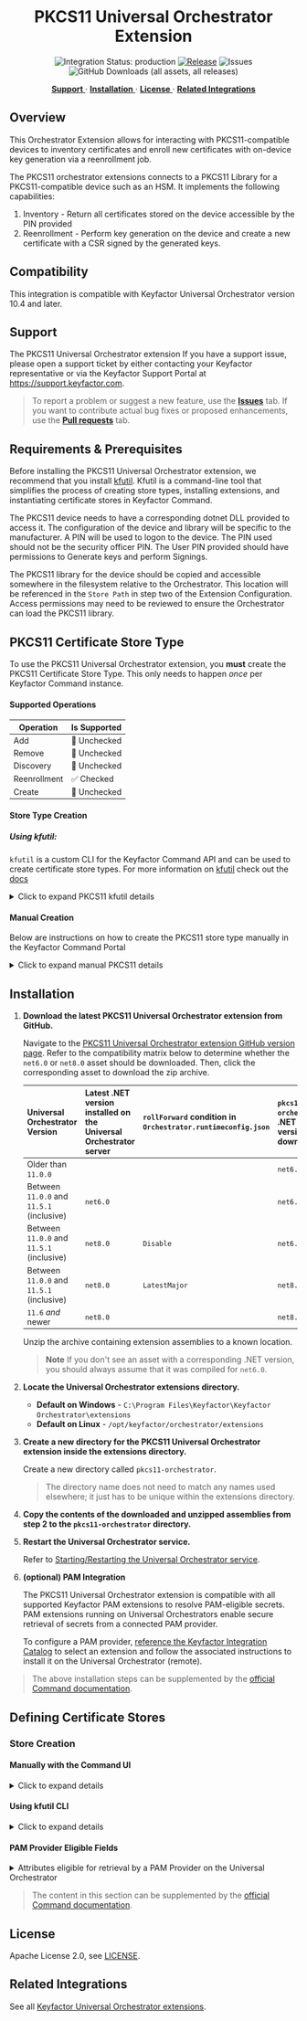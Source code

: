 <h1 align="center" style="border-bottom: none">
    PKCS11 Universal Orchestrator Extension
</h1>

<p align="center">
  <!-- Badges -->
<img src="https://img.shields.io/badge/integration_status-production-3D1973?style=flat-square" alt="Integration Status: production" />
<a href="https://github.com/Keyfactor/pkcs11-orchestrator/releases"><img src="https://img.shields.io/github/v/release/Keyfactor/pkcs11-orchestrator?style=flat-square" alt="Release" /></a>
<img src="https://img.shields.io/github/issues/Keyfactor/pkcs11-orchestrator?style=flat-square" alt="Issues" />
<img src="https://img.shields.io/github/downloads/Keyfactor/pkcs11-orchestrator/total?style=flat-square&label=downloads&color=28B905" alt="GitHub Downloads (all assets, all releases)" />
</p>

<p align="center">
  <!-- TOC -->
  <a href="#support">
    <b>Support</b>
  </a>
  ·
  <a href="#installation">
    <b>Installation</b>
  </a>
  ·
  <a href="#license">
    <b>License</b>
  </a>
  ·
  <a href="https://github.com/orgs/Keyfactor/repositories?q=orchestrator">
    <b>Related Integrations</b>
  </a>
</p>

## Overview

This Orchestrator Extension allows for interacting with PKCS11-compatible devices to inventory certificates and enroll new certificates with on-device key generation via a reenrollment job.

The PKCS11 orchestrator extensions connects to a PKCS11 Library for a PKCS11-compatible device such as an HSM.
It implements the following capabilities:
1. Inventory - Return all certificates stored on the device accessible by the PIN provided
2. Reenrollment - Perform key generation on the device and create a new certificate with a CSR signed by the generated keys.



## Compatibility

This integration is compatible with Keyfactor Universal Orchestrator version 10.4 and later.

## Support
The PKCS11 Universal Orchestrator extension If you have a support issue, please open a support ticket by either contacting your Keyfactor representative or via the Keyfactor Support Portal at https://support.keyfactor.com.

> To report a problem or suggest a new feature, use the **[Issues](../../issues)** tab. If you want to contribute actual bug fixes or proposed enhancements, use the **[Pull requests](../../pulls)** tab.

## Requirements & Prerequisites

Before installing the PKCS11 Universal Orchestrator extension, we recommend that you install [kfutil](https://github.com/Keyfactor/kfutil). Kfutil is a command-line tool that simplifies the process of creating store types, installing extensions, and instantiating certificate stores in Keyfactor Command.


The PKCS11 device needs to have a corresponding dotnet DLL provided to access it. The configuration of the device and library will be specific to the manufacturer.
A PIN will be used to logon to the device. The PIN used should not be the security officer PIN.
The User PIN provided should have permissions to Generate keys and perform Signings.

The PKCS11 library for the device should be copied and accessible somewhere in the filesystem relative to the Orchestrator. This location will be referenced in the `Store Path` in step two of the Extension Configuration.
Access permissions may need to be reviewed to ensure the Orchestrator can load the PKCS11 library.


## PKCS11 Certificate Store Type

To use the PKCS11 Universal Orchestrator extension, you **must** create the PKCS11 Certificate Store Type. This only needs to happen _once_ per Keyfactor Command instance.








#### Supported Operations

| Operation    | Is Supported                                                                                                           |
|--------------|------------------------------------------------------------------------------------------------------------------------|
| Add          | 🔲 Unchecked        |
| Remove       | 🔲 Unchecked     |
| Discovery    | 🔲 Unchecked  |
| Reenrollment | ✅ Checked |
| Create       | 🔲 Unchecked     |

#### Store Type Creation

##### Using kfutil:
`kfutil` is a custom CLI for the Keyfactor Command API and can be used to create certificate store types.
For more information on [kfutil](https://github.com/Keyfactor/kfutil) check out the [docs](https://github.com/Keyfactor/kfutil?tab=readme-ov-file#quickstart)
   <details><summary>Click to expand PKCS11 kfutil details</summary>

   ##### Using online definition from GitHub:
   This will reach out to GitHub and pull the latest store-type definition
   ```shell
   # PKCS11
   kfutil store-types create PKCS11
   ```

   ##### Offline creation using integration-manifest file:
   If required, it is possible to create store types from the [integration-manifest.json](./integration-manifest.json) included in this repo.
   You would first download the [integration-manifest.json](./integration-manifest.json) and then run the following command
   in your offline environment.
   ```shell
   kfutil store-types create --from-file integration-manifest.json
   ```
   </details>


#### Manual Creation
Below are instructions on how to create the PKCS11 store type manually in
the Keyfactor Command Portal
   <details><summary>Click to expand manual PKCS11 details</summary>

   Create a store type called `PKCS11` with the attributes in the tables below:

   ##### Basic Tab
   | Attribute | Value | Description |
   | --------- | ----- | ----- |
   | Name | PKCS11 | Display name for the store type (may be customized) |
   | Short Name | PKCS11 | Short display name for the store type |
   | Capability | PKCS11 | Store type name orchestrator will register with. Check the box to allow entry of value |
   | Supports Add | 🔲 Unchecked |  Indicates that the Store Type supports Management Add |
   | Supports Remove | 🔲 Unchecked |  Indicates that the Store Type supports Management Remove |
   | Supports Discovery | 🔲 Unchecked |  Indicates that the Store Type supports Discovery |
   | Supports Reenrollment | ✅ Checked |  Indicates that the Store Type supports Reenrollment |
   | Supports Create | 🔲 Unchecked |  Indicates that the Store Type supports store creation |
   | Needs Server | 🔲 Unchecked | Determines if a target server name is required when creating store |
   | Blueprint Allowed | 🔲 Unchecked | Determines if store type may be included in an Orchestrator blueprint |
   | Uses PowerShell | 🔲 Unchecked | Determines if underlying implementation is PowerShell |
   | Requires Store Password | ✅ Checked | Enables users to optionally specify a store password when defining a Certificate Store. |
   | Supports Entry Password | 🔲 Unchecked | Determines if an individual entry within a store can have a password. |

   The Basic tab should look like this:

   ![PKCS11 Basic Tab](docsource/images/PKCS11-basic-store-type-dialog.png)

   ##### Advanced Tab
   | Attribute | Value | Description |
   | --------- | ----- | ----- |
   | Supports Custom Alias | Required | Determines if an individual entry within a store can have a custom Alias. |
   | Private Key Handling | Required | This determines if Keyfactor can send the private key associated with a certificate to the store. Required because IIS certificates without private keys would be invalid. |
   | PFX Password Style | Default | 'Default' - PFX password is randomly generated, 'Custom' - PFX password may be specified when the enrollment job is created (Requires the Allow Custom Password application setting to be enabled.) |

   The Advanced tab should look like this:

   ![PKCS11 Advanced Tab](docsource/images/PKCS11-advanced-store-type-dialog.png)

   > For Keyfactor **Command versions 24.4 and later**, a Certificate Format dropdown is available with PFX and PEM options. Ensure that **PFX** is selected, as this determines the format of new and renewed certificates sent to the Orchestrator during a Management job. Currently, all Keyfactor-supported Orchestrator extensions support only PFX.

   ##### Custom Fields Tab
   Custom fields operate at the certificate store level and are used to control how the orchestrator connects to the remote target server containing the certificate store to be managed. The following custom fields should be added to the store type:

   | Name | Display Name | Description | Type | Default Value/Options | Required |
   | ---- | ------------ | ---- | --------------------- | -------- | ----------- |

   The Custom Fields tab should look like this:

   ![PKCS11 Custom Fields Tab](docsource/images/PKCS11-custom-fields-store-type-dialog.png)

   ##### Entry Parameters Tab

   | Name | Display Name | Description | Type | Default Value | Entry has a private key | Adding an entry | Removing an entry | Reenrolling an entry |
   | ---- | ------------ | ---- | ------------- | ----------------------- | ---------------- | ----------------- | ------------------- | ----------- |
   | label | Label (Alias) | Name for the key pair which will also serve as the certificate's alias in Keyfactor | String |  | 🔲 Unchecked | 🔲 Unchecked | 🔲 Unchecked | ✅ Checked |

   The Entry Parameters tab should look like this:

   ![PKCS11 Entry Parameters Tab](docsource/images/PKCS11-entry-parameters-store-type-dialog.png)

   </details>

## Installation

1. **Download the latest PKCS11 Universal Orchestrator extension from GitHub.**

    Navigate to the [PKCS11 Universal Orchestrator extension GitHub version page](https://github.com/Keyfactor/pkcs11-orchestrator/releases/latest). Refer to the compatibility matrix below to determine whether the `net6.0` or `net8.0` asset should be downloaded. Then, click the corresponding asset to download the zip archive.

   | Universal Orchestrator Version | Latest .NET version installed on the Universal Orchestrator server | `rollForward` condition in `Orchestrator.runtimeconfig.json` | `pkcs11-orchestrator` .NET version to download |
   | --------- | ----------- | ----------- | ----------- |
   | Older than `11.0.0` | | | `net6.0` |
   | Between `11.0.0` and `11.5.1` (inclusive) | `net6.0` | | `net6.0` |
   | Between `11.0.0` and `11.5.1` (inclusive) | `net8.0` | `Disable` | `net6.0` |
   | Between `11.0.0` and `11.5.1` (inclusive) | `net8.0` | `LatestMajor` | `net8.0` |
   | `11.6` _and_ newer | `net8.0` | | `net8.0` |

    Unzip the archive containing extension assemblies to a known location.

    > **Note** If you don't see an asset with a corresponding .NET version, you should always assume that it was compiled for `net6.0`.

2. **Locate the Universal Orchestrator extensions directory.**

    * **Default on Windows** - `C:\Program Files\Keyfactor\Keyfactor Orchestrator\extensions`
    * **Default on Linux** - `/opt/keyfactor/orchestrator/extensions`

3. **Create a new directory for the PKCS11 Universal Orchestrator extension inside the extensions directory.**

    Create a new directory called `pkcs11-orchestrator`.
    > The directory name does not need to match any names used elsewhere; it just has to be unique within the extensions directory.

4. **Copy the contents of the downloaded and unzipped assemblies from __step 2__ to the `pkcs11-orchestrator` directory.**

5. **Restart the Universal Orchestrator service.**

    Refer to [Starting/Restarting the Universal Orchestrator service](https://software.keyfactor.com/Core-OnPrem/Current/Content/InstallingAgents/NetCoreOrchestrator/StarttheService.htm).


6. **(optional) PAM Integration**

    The PKCS11 Universal Orchestrator extension is compatible with all supported Keyfactor PAM extensions to resolve PAM-eligible secrets. PAM extensions running on Universal Orchestrators enable secure retrieval of secrets from a connected PAM provider.

    To configure a PAM provider, [reference the Keyfactor Integration Catalog](https://keyfactor.github.io/integrations-catalog/content/pam) to select an extension and follow the associated instructions to install it on the Universal Orchestrator (remote).


> The above installation steps can be supplemented by the [official Command documentation](https://software.keyfactor.com/Core-OnPrem/Current/Content/InstallingAgents/NetCoreOrchestrator/CustomExtensions.htm?Highlight=extensions).



## Defining Certificate Stores



### Store Creation

#### Manually with the Command UI

<details><summary>Click to expand details</summary>

1. **Navigate to the _Certificate Stores_ page in Keyfactor Command.**

    Log into Keyfactor Command, toggle the _Locations_ dropdown, and click _Certificate Stores_.

2. **Add a Certificate Store.**

    Click the Add button to add a new Certificate Store. Use the table below to populate the **Attributes** in the **Add** form.

   | Attribute | Description |
   | --------- | ----------- |
   | Category | Select "PKCS11" or the customized certificate store name from the previous step. |
   | Container | Optional container to associate certificate store with. |
   | Client Machine | Any display name for the store |
   | Store Path | The absolute path to the PKCS11 library DLL |
   | Orchestrator | Select an approved orchestrator capable of managing `PKCS11` certificates. Specifically, one with the `PKCS11` capability. |

</details>



#### Using kfutil CLI

<details><summary>Click to expand details</summary>

1. **Generate a CSV template for the PKCS11 certificate store**

    ```shell
    kfutil stores import generate-template --store-type-name PKCS11 --outpath PKCS11.csv
    ```
2. **Populate the generated CSV file**

    Open the CSV file, and reference the table below to populate parameters for each **Attribute**.

   | Attribute | Description |
   | --------- | ----------- |
   | Category | Select "PKCS11" or the customized certificate store name from the previous step. |
   | Container | Optional container to associate certificate store with. |
   | Client Machine | Any display name for the store |
   | Store Path | The absolute path to the PKCS11 library DLL |
   | Orchestrator | Select an approved orchestrator capable of managing `PKCS11` certificates. Specifically, one with the `PKCS11` capability. |

3. **Import the CSV file to create the certificate stores**

    ```shell
    kfutil stores import csv --store-type-name PKCS11 --file PKCS11.csv
    ```

</details>


#### PAM Provider Eligible Fields
<details><summary>Attributes eligible for retrieval by a PAM Provider on the Universal Orchestrator</summary>

If a PAM provider was installed _on the Universal Orchestrator_ in the [Installation](#Installation) section, the following parameters can be configured for retrieval _on the Universal Orchestrator_.

   | Attribute | Description |
   | --------- | ----------- |
   | StorePassword | Password to use when reading/writing to store |

Please refer to the **Universal Orchestrator (remote)** usage section ([PAM providers on the Keyfactor Integration Catalog](https://keyfactor.github.io/integrations-catalog/content/pam)) for your selected PAM provider for instructions on how to load attributes orchestrator-side.
> Any secret can be rendered by a PAM provider _installed on the Keyfactor Command server_. The above parameters are specific to attributes that can be fetched by an installed PAM provider running on the Universal Orchestrator server itself.

</details>


> The content in this section can be supplemented by the [official Command documentation](https://software.keyfactor.com/Core-OnPrem/Current/Content/ReferenceGuide/Certificate%20Stores.htm?Highlight=certificate%20store).





## License

Apache License 2.0, see [LICENSE](LICENSE).

## Related Integrations

See all [Keyfactor Universal Orchestrator extensions](https://github.com/orgs/Keyfactor/repositories?q=orchestrator).